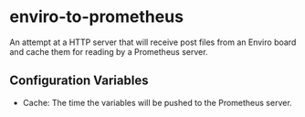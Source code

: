 # enviro-to-prometheus

An attempt at a HTTP server that will receive post files from an Enviro board and cache them for reading by a Prometheus server.

## Configuration Variables

- Cache: The time the variables will be pushed to the Prometheus server.
